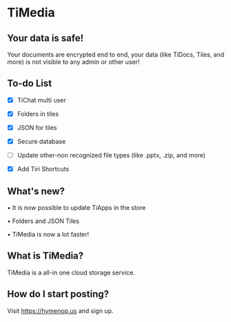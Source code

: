 # TiMedia


## Your data is safe!
Your documents are encrypted end to end, your data (like TiDocs, Tiles, and more) is not visible to any admin or other user!


## To-do List
- [x] TiChat multi user
- [x] Folders in tiles
- [x] JSON for tiles
- [x] Secure database
- [ ] Update other-non recognized file types (like .pptx, .zip, and more)
- [x] Add Tiri Shortcuts


## What's new?
• It is now possible to update TiApps in the store

• Folders and JSON Tiles

• TiMedia is now a lot faster!

## What is TiMedia?
TiMedia is a all-in one cloud storage service.

## How do I start posting?
Visit https://hymenop.us and sign up.
